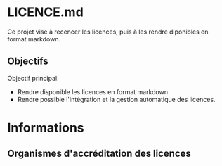 # LICENCE.md

Ce projet vise à recencer les licences, puis à les rendre diponibles en format markdown.

## Objectifs

Objectif principal:

  - Rendre disponible les licences en format markdown
  - Rendre possible l'intégration et la gestion automatique des licences.

# Informations

## Organismes d'accréditation des licences

